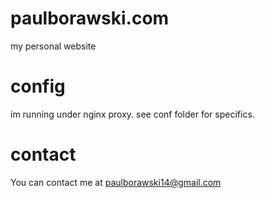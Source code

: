 # paulborawski.com

my personal website

# config
im running under nginx proxy. see conf folder for specifics.

# contact
You can contact me at paulborawski14@gmail.com

